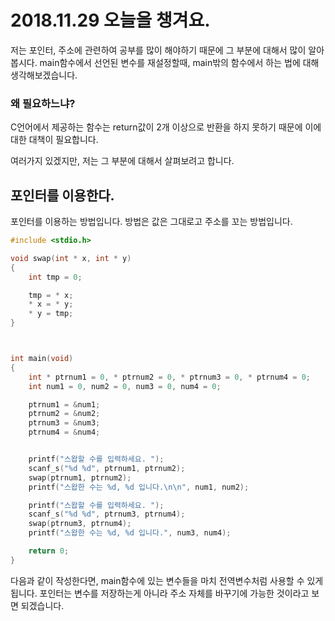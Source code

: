 # 2018.11.29 오늘을 챙겨요.

저는 포인터, 주소에 관련하여 공부를 많이 해야하기 때문에 그 부분에 대해서 많이 알아봅시다.
main함수에서 선언된 변수를 재설정할때, main밖의 함수에서 하는 법에 대해 생각해보겠습니다.

### 왜 필요하느냐?
C언어에서 제공하는 함수는 return값이 2개 이상으로 반환을 하지 못하기 때문에 이에 대한 대책이 필요합니다.

여러가지 있겠지만, 저는 그 부분에 대해서 살펴보려고 합니다.
<br>

## 포인터를 이용한다.

포인터를 이용하는 방법입니다.
방법은 값은 그대로고 주소를 꼬는 방법입니다.
```C
#include <stdio.h>

void swap(int * x, int * y)
{
	int tmp = 0;

	tmp = * x;
	* x = * y;
	* y = tmp;
}



int main(void)
{
	int * ptrnum1 = 0, * ptrnum2 = 0, * ptrnum3 = 0, * ptrnum4 = 0;
	int num1 = 0, num2 = 0, num3 = 0, num4 = 0;

	ptrnum1 = &num1;
	ptrnum2 = &num2;
	ptrnum3 = &num3;
	ptrnum4 = &num4;


	printf("스왑할 수를 입력하세요. ");
	scanf_s("%d %d", ptrnum1, ptrnum2);
	swap(ptrnum1, ptrnum2);
	printf("스왑한 수는 %d, %d 입니다.\n\n", num1, num2);

	printf("스왑할 수를 입력하세요. ");
	scanf_s("%d %d", ptrnum3, ptrnum4);
	swap(ptrnum3, ptrnum4);
	printf("스왑한 수는 %d, %d 입니다.", num3, num4);

	return 0;
}
```
다음과 같이 작성한다면, main함수에 있는 변수들을 마치 전역변수처럼 사용할 수 있게 됩니다. 포인터는 변수를 저장하는게 아니라 주소 자체를 바꾸기에 가능한 것이라고 보면 되겠습니다.
